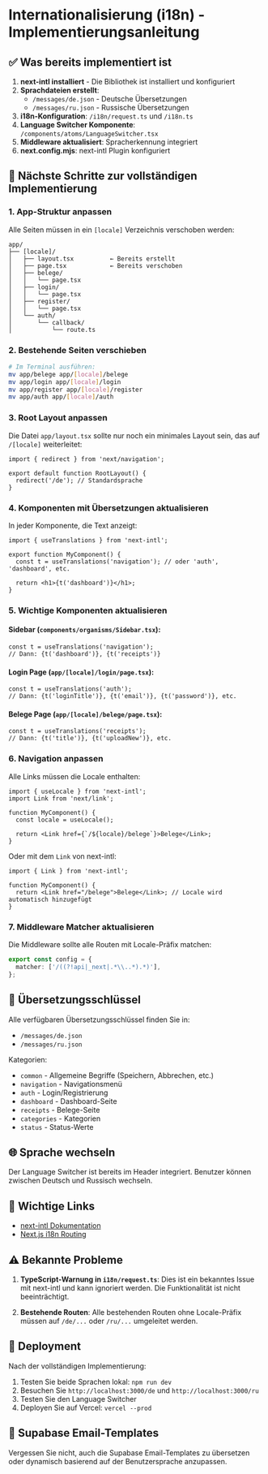 # Internationalisierung (i18n) - Implementierungsanleitung

## ✅ Was bereits implementiert ist

1. **next-intl installiert** - Die Bibliothek ist installiert und konfiguriert
2. **Sprachdateien erstellt**:
   - `/messages/de.json` - Deutsche Übersetzungen
   - `/messages/ru.json` - Russische Übersetzungen
3. **i18n-Konfiguration**: `/i18n/request.ts` und `/i18n.ts`
4. **Language Switcher Komponente**: `/components/atoms/LanguageSwitcher.tsx`
5. **Middleware aktualisiert**: Spracherkennung integriert
6. **next.config.mjs**: next-intl Plugin konfiguriert

## 🔧 Nächste Schritte zur vollständigen Implementierung

### 1. App-Struktur anpassen

Alle Seiten müssen in ein `[locale]` Verzeichnis verschoben werden:

```
app/
├── [locale]/
│   ├── layout.tsx          ← Bereits erstellt
│   ├── page.tsx            ← Bereits verschoben
│   ├── belege/
│   │   └── page.tsx
│   ├── login/
│   │   └── page.tsx
│   ├── register/
│   │   └── page.tsx
│   └── auth/
│       └── callback/
│           └── route.ts
```

### 2. Bestehende Seiten verschieben

```bash
# Im Terminal ausführen:
mv app/belege app/[locale]/belege
mv app/login app/[locale]/login
mv app/register app/[locale]/register
mv app/auth app/[locale]/auth
```

### 3. Root Layout anpassen

Die Datei `app/layout.tsx` sollte nur noch ein minimales Layout sein, das auf `/[locale]` weiterleitet:

```tsx
import { redirect } from 'next/navigation';

export default function RootLayout() {
  redirect('/de'); // Standardsprache
}
```

### 4. Komponenten mit Übersetzungen aktualisieren

In jeder Komponente, die Text anzeigt:

```tsx
import { useTranslations } from 'next-intl';

export function MyComponent() {
  const t = useTranslations('navigation'); // oder 'auth', 'dashboard', etc.
  
  return <h1>{t('dashboard')}</h1>;
}
```

### 5. Wichtige Komponenten aktualisieren

#### Sidebar (`components/organisms/Sidebar.tsx`):
```tsx
const t = useTranslations('navigation');
// Dann: {t('dashboard')}, {t('receipts')}
```

#### Login Page (`app/[locale]/login/page.tsx`):
```tsx
const t = useTranslations('auth');
// Dann: {t('loginTitle')}, {t('email')}, {t('password')}, etc.
```

#### Belege Page (`app/[locale]/belege/page.tsx`):
```tsx
const t = useTranslations('receipts');
// Dann: {t('title')}, {t('uploadNew')}, etc.
```

### 6. Navigation anpassen

Alle Links müssen die Locale enthalten:

```tsx
import { useLocale } from 'next-intl';
import Link from 'next/link';

function MyComponent() {
  const locale = useLocale();
  
  return <Link href={`/${locale}/belege`}>Belege</Link>;
}
```

Oder mit dem `Link` von next-intl:

```tsx
import { Link } from 'next-intl';

function MyComponent() {
  return <Link href="/belege">Belege</Link>; // Locale wird automatisch hinzugefügt
}
```

### 7. Middleware Matcher aktualisieren

Die Middleware sollte alle Routen mit Locale-Präfix matchen:

```typescript
export const config = {
  matcher: ['/((?!api|_next|.*\\..*).*)'],
};
```

## 📝 Übersetzungsschlüssel

Alle verfügbaren Übersetzungsschlüssel finden Sie in:
- `/messages/de.json`
- `/messages/ru.json`

Kategorien:
- `common` - Allgemeine Begriffe (Speichern, Abbrechen, etc.)
- `navigation` - Navigationsmenü
- `auth` - Login/Registrierung
- `dashboard` - Dashboard-Seite
- `receipts` - Belege-Seite
- `categories` - Kategorien
- `status` - Status-Werte

## 🌐 Sprache wechseln

Der Language Switcher ist bereits im Header integriert. Benutzer können zwischen Deutsch und Russisch wechseln.

## 🔗 Wichtige Links

- [next-intl Dokumentation](https://next-intl-docs.vercel.app/)
- [Next.js i18n Routing](https://nextjs.org/docs/app/building-your-application/routing/internationalization)

## ⚠️ Bekannte Probleme

1. **TypeScript-Warnung in `i18n/request.ts`**: Dies ist ein bekanntes Issue mit next-intl und kann ignoriert werden. Die Funktionalität ist nicht beeinträchtigt.

2. **Bestehende Routen**: Alle bestehenden Routen ohne Locale-Präfix müssen auf `/de/...` oder `/ru/...` umgeleitet werden.

## 🚀 Deployment

Nach der vollständigen Implementierung:

1. Testen Sie beide Sprachen lokal: `npm run dev`
2. Besuchen Sie `http://localhost:3000/de` und `http://localhost:3000/ru`
3. Testen Sie den Language Switcher
4. Deployen Sie auf Vercel: `vercel --prod`

## 📧 Supabase Email-Templates

Vergessen Sie nicht, auch die Supabase Email-Templates zu übersetzen oder dynamisch basierend auf der Benutzersprache anzupassen.
